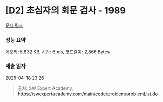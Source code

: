 # [D2] 초심자의 회문 검사 - 1989 

[문제 링크](https://swexpertacademy.com/main/code/problem/problemDetail.do?contestProbId=AV5PyTLqAf4DFAUq) 

### 성능 요약

메모리: 5,832 KB, 시간: 6 ms, 코드길이: 2,866 Bytes

### 제출 일자

2025-04-18 23:26



> 출처: SW Expert Academy, https://swexpertacademy.com/main/code/problem/problemList.do